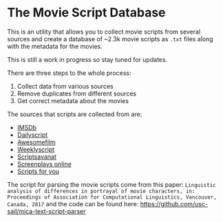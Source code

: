 # The Movie Script Database
This is an utility that allows you to collect movie scripts from several sources and create a database of ~2.3k movie scripts as `.txt` files along with the metadata for the movies.

This is still a work in progress so stay tuned for updates.

There are three steps to the whole process:
1. Collect data from various sources
2. Remove duplicates from different sources
3. Get correct metadata about the movies

The sources that scripts are collected from are:
- [IMSDb](https://www.imsdb.com/)
- [Dailyscript](https://www.dailyscript.com/)
- [Awesomefilm](http://www.awesomefilm.com/)
- [Weeklyscript](https://www.weeklyscript.com/)
- [Scriptsavanat](https://thescriptsavant.com/)
- [Screenplays online](https://www.screenplays-online.de/)
- [Scripts for you](https://sfy.ru/)

The script for parsing the movie scripts come from this paper: `Linguistic analysis of differences in portrayal of movie characters, in: Proceedings of Association for Computational Linguistics, Vancouver, Canada, 2017` and the code can be found here: https://github.com/usc-sail/mica-text-script-parser